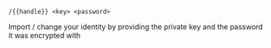 
`/{{handle}} <key> <password>`  

Import / change your identity by providing the private key and the password it was encrypted with